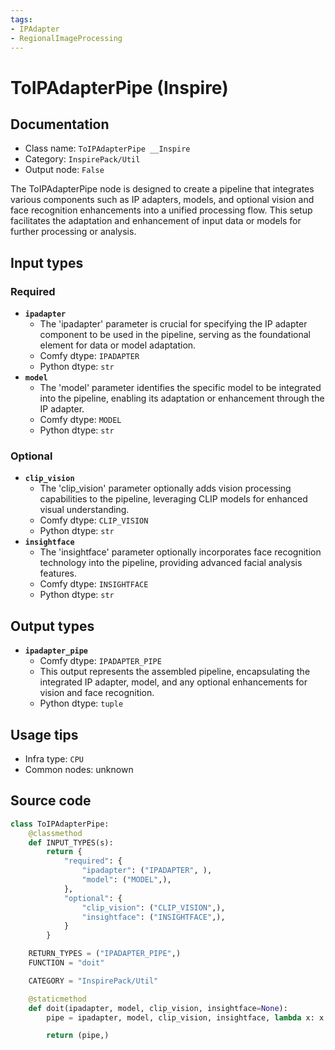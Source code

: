 ```yaml
---
tags:
- IPAdapter
- RegionalImageProcessing
---
```


# ToIPAdapterPipe (Inspire)
## Documentation
- Class name: `ToIPAdapterPipe __Inspire`
- Category: `InspirePack/Util`
- Output node: `False`

The ToIPAdapterPipe node is designed to create a pipeline that integrates various components such as IP adapters, models, and optional vision and face recognition enhancements into a unified processing flow. This setup facilitates the adaptation and enhancement of input data or models for further processing or analysis.
## Input types
### Required
- **`ipadapter`**
    - The 'ipadapter' parameter is crucial for specifying the IP adapter component to be used in the pipeline, serving as the foundational element for data or model adaptation.
    - Comfy dtype: `IPADAPTER`
    - Python dtype: `str`
- **`model`**
    - The 'model' parameter identifies the specific model to be integrated into the pipeline, enabling its adaptation or enhancement through the IP adapter.
    - Comfy dtype: `MODEL`
    - Python dtype: `str`
### Optional
- **`clip_vision`**
    - The 'clip_vision' parameter optionally adds vision processing capabilities to the pipeline, leveraging CLIP models for enhanced visual understanding.
    - Comfy dtype: `CLIP_VISION`
    - Python dtype: `str`
- **`insightface`**
    - The 'insightface' parameter optionally incorporates face recognition technology into the pipeline, providing advanced facial analysis features.
    - Comfy dtype: `INSIGHTFACE`
    - Python dtype: `str`
## Output types
- **`ipadapter_pipe`**
    - Comfy dtype: `IPADAPTER_PIPE`
    - This output represents the assembled pipeline, encapsulating the integrated IP adapter, model, and any optional enhancements for vision and face recognition.
    - Python dtype: `tuple`
## Usage tips
- Infra type: `CPU`
- Common nodes: unknown


## Source code
```python
class ToIPAdapterPipe:
    @classmethod
    def INPUT_TYPES(s):
        return {
            "required": {
                "ipadapter": ("IPADAPTER", ),
                "model": ("MODEL",),
            },
            "optional": {
                "clip_vision": ("CLIP_VISION",),
                "insightface": ("INSIGHTFACE",),
            }
        }

    RETURN_TYPES = ("IPADAPTER_PIPE",)
    FUNCTION = "doit"

    CATEGORY = "InspirePack/Util"

    @staticmethod
    def doit(ipadapter, model, clip_vision, insightface=None):
        pipe = ipadapter, model, clip_vision, insightface, lambda x: x

        return (pipe,)

```
